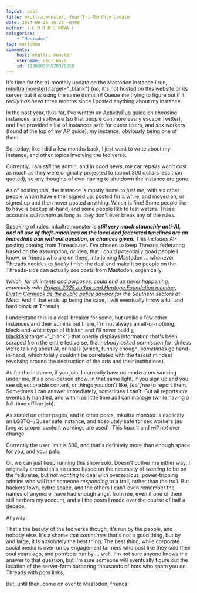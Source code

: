 ```yaml
---
layout: post
title: mkultra.monster, Your Tri-Monthly Update
date: 2024-08-26 16:33 -0400
author: 𐕣 C M D R ░ NOVA 𐕣
categories:
    - "Mastodon"
tag: mastodon
comments:
    host: mkultra.monster
    username: cmdr_nova
    id: 113030390528370558
---
```


It's time for the tri-monthly update on the Mastodon instance I run, [mkultra.monster](https://mkultra.monster/about){:target="_blank"} (no, it's not hosted on this website or its server, but it *is* using the same domain)! Queue me trying to figure out if it *really has been* three months since I posted anything about my instance.

In the past year, thus far, I've written an [ActivityPub guide](/pages/activitypub) on choosing instances, and software (so that people can more easily escape Twitter), and I've provided a list of instances safe for queer users, and sex workers (found at the top of my AP guide), my instance, *obviously* being one of them.

So, today, like I did a few months back, I just want to write about my instance, and other topics involving the fediverse.

Currently, I am *still* the admin, and in good news, my car repairs won't cost as much as they were originally projected to (about 300 dollars less than quoted), so any thoughts of ever having to shutdown the instance are gone.

As of posting this, the instance is mostly home to *just me*, with six other people whom have either signed up, posted for a while, and moved on, or signed up and then never posted anything. Which is fine! Some people like to have a backup at-hand, and some people like to test waters. These accounts *will remain* as long as they don't ever break any of the rules.

Speaking of rules, mkultra.monster is ***still very much staunchly anti-AI, and all use of theft-machines on the local and federated timelines are an immediate ban without question, or chances given.*** This *includes* AI-posting coming from Threads.net. I've chosen to keep Threads federating based on the assumption, or idea, that I could potentially goad people I know, or friends who are on there, into joining Mastodon ... whenever Threads decides to *finally* finish the deal and make it so people on the Threads-side can actually *see* posts from Mastodon, organically.

*Which, for all intents and purposes, could end up never happening, especially with [Project 2025 author and Heritage Foundation member, Dustin Carmack as the public policy advisor](/social%20media/2024/07/30/threads-project-2025/) for the Southern sectors at Meta.* And if that ends up being the case, I *will* eventually throw a full and hard block at Threads.

I understand this is a deal-breaker for some, but unlike a few other instances and their admins out there, I'm not always an all-or-nothing, black-and-white type of thinker, and I'll never build [a blacklist](https://fedipact.veganism.social/){:target="_blank"} that openly displays information that's been scraped from the entire fediverse, that *nobody asked permission for*. Unless we're talking about AI, or nazis (which, funnily enough, *sometimes* go hand-in-hand, which totally couldn't be correlated with the fascist mindset revolving around the destruction of the arts and their institutions).

As for the instance, if you join, I currently have no moderators working under me, it's a one-person show. In that same light, if you sign up and you see objectionable content, or things you don't like, *feel free* to report them. Sometimes I can answer immediately, sometimes I can't. But all reports *are* eventually handled, and within as little time as I can manage (while having a full-time offline job).

As stated on other pages, and in other posts, mkultra.monster is explicitly an LGBTQ+/Queer safe instance, and absolutely safe for sex workers (as long as proper content warnings are used). This *hasn't* and *will not ever* change.

Currently the user limit is 500, and that's definitely more than enough space for you, and your pals.

Or, we can just keep running this show solo. Doesn't bother me either way. I originally erected this instance based on the necessity of *wanting* to be on the fediverse, but *not wanting* to deal with overzealous, power-tripping admins who will ban someone *responding* to a troll, rather than *the troll*. But hackers.town, cybre.space, and the others I can't even remember the names of anymore, have had enough angst from me, even if one of them still harbors my account, and all the posts I made over the course of half a decade.

Anyway!

That's the beauty of the fediverse though, it's run by the people, and nobody else. It's a shame that *sometimes* that's not a good thing, but by and large, it is absolutely the best thing. The best thing, while corporate social media is overrun by engagement farmers who post like they sold their soul years ago, and pornbots run by ... well, I'm not sure anyone knows the answer to that question, but I'm sure someone will eventually figure out the location of the server-farm harboring thousands of bots who spam you on Threads with porn links.

But, until then, come on over to Mastodon, friends!





